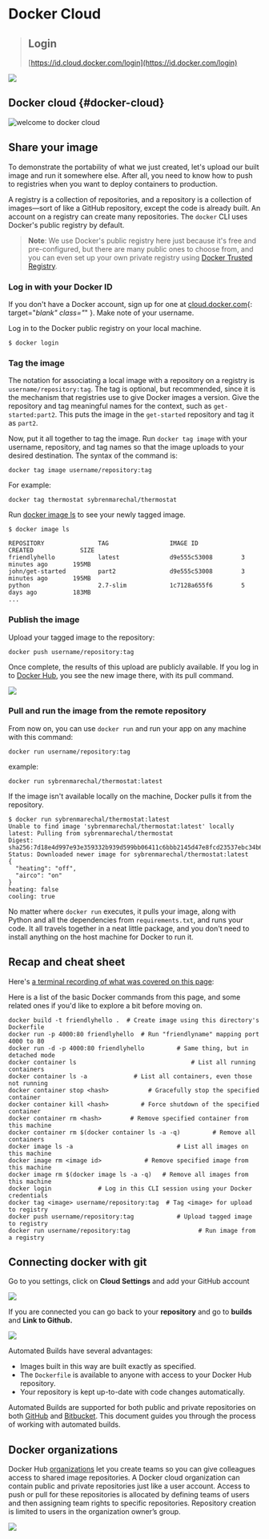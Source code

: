 # Docker Cloud

> ## Login
>
> [https://id.cloud.docker.com/login](https://id.docker.com/login)

![](https://blobscdn.gitbook.com/v0/b/gitbook-28427.appspot.com/o/assets%2F-LCUhmBI5V3OpgXnhnQp%2F-LCi8ZRSNQvAx99Dtv4b%2F-LCiA-gfHTCnOnJ27x_s%2FScreen%20Shot%202018-05-14%20at%2023.21.44.png?alt=media&token=96ed5402-0d37-4881-9297-f8cb303ec94e)

## Docker cloud {#docker-cloud}

![welcome to docker cloud](https://blobscdn.gitbook.com/v0/b/gitbook-28427.appspot.com/o/assets%2F-LCUhmBI5V3OpgXnhnQp%2F-LCi8ZRSNQvAx99Dtv4b%2F-LCi9_EC64vLzpFqdtnH%2FScreen%20Shot%202018-05-17%20at%2014.53.50.png?alt=media&token=44b6cd3e-eac5-4a00-847b-fd1af9ffbf6a)

## Share your image

To demonstrate the portability of what we just created, let's upload our built image and run it somewhere else. After all, you need to know how to push to registries when you want to deploy containers to production.

A registry is a collection of repositories, and a repository is a collection of images—sort of like a GitHub repository, except the code is already built. An account on a registry can create many repositories. The `docker` CLI uses Docker's public registry by default.

> **Note**: We use Docker's public registry here just because it's free and pre-configured, but there are many public ones to choose from, and you can even set up your own private registry using [Docker Trusted Registry](https://github.com/sybren-marechal/docker-starter/tree/86015b8f63a88424652425fd3d8071ca18d612a9/datacenter/dtr/2.2/guides/README.md).

### Log in with your Docker ID

If you don't have a Docker account, sign up for one at [cloud.docker.com](https://cloud.docker.com/){: target="_blank" class="_" }. Make note of your username.

Log in to the Docker public registry on your local machine.

```text
$ docker login
```

### Tag the image

The notation for associating a local image with a repository on a registry is `username/repository:tag`. The tag is optional, but recommended, since it is the mechanism that registries use to give Docker images a version. Give the repository and tag meaningful names for the context, such as `get-started:part2`. This puts the image in the `get-started` repository and tag it as `part2`.

Now, put it all together to tag the image. Run `docker tag image` with your username, repository, and tag names so that the image uploads to your desired destination. The syntax of the command is:

```text
docker tag image username/repository:tag
```

For example:

```text
docker tag thermostat sybrenmarechal/thermostat
```

Run [docker image ls](https://github.com/sybren-marechal/docker-starter/tree/86015b8f63a88424652425fd3d8071ca18d612a9/engine/reference/commandline/image_ls/README.md) to see your newly tagged image.

```text
$ docker image ls

REPOSITORY               TAG                 IMAGE ID            CREATED             SIZE
friendlyhello            latest              d9e555c53008        3 minutes ago       195MB
john/get-started         part2               d9e555c53008        3 minutes ago       195MB
python                   2.7-slim            1c7128a655f6        5 days ago          183MB
...
```

### Publish the image

Upload your tagged image to the repository:

```text
docker push username/repository:tag
```

Once complete, the results of this upload are publicly available. If you log in to [Docker Hub](https://hub.docker.com/), you see the new image there, with its pull command.

![](.gitbook/assets/screen-shot-2018-05-17-at-17.33.21.png)

### Pull and run the image from the remote repository

From now on, you can use `docker run` and run your app on any machine with this command:

```text
docker run username/repository:tag
```

example:

```text
docker run sybrenmarechal/thermostat:latest
```

If the image isn't available locally on the machine, Docker pulls it from the repository.

```text
$ docker run sybrenmarechal/thermostat:latest
Unable to find image 'sybrenmarechal/thermostat:latest' locally
latest: Pulling from sybrenmarechal/thermostat
Digest: sha256:7d18e4d997e93e359332b939d599bb06411c6bbb2145d47e8fcd23537ebc34b6
Status: Downloaded newer image for sybrenmarechal/thermostat:latest
{
  "heating": "off",
  "airco": "on"
}
heating: false
cooling: true
```

No matter where `docker run` executes, it pulls your image, along with Python and all the dependencies from `requirements.txt`, and runs your code. It all travels together in a neat little package, and you don't need to install anything on the host machine for Docker to run it.

## Recap and cheat sheet

Here's [a terminal recording of what was covered on this page](https://asciinema.org/a/blkah0l4ds33tbe06y4vkme6g):

Here is a list of the basic Docker commands from this page, and some related ones if you'd like to explore a bit before moving on.

```text
docker build -t friendlyhello .  # Create image using this directory's Dockerfile
docker run -p 4000:80 friendlyhello  # Run "friendlyname" mapping port 4000 to 80
docker run -d -p 4000:80 friendlyhello         # Same thing, but in detached mode
docker container ls                                # List all running containers
docker container ls -a             # List all containers, even those not running
docker container stop <hash>           # Gracefully stop the specified container
docker container kill <hash>         # Force shutdown of the specified container
docker container rm <hash>        # Remove specified container from this machine
docker container rm $(docker container ls -a -q)         # Remove all containers
docker image ls -a                             # List all images on this machine
docker image rm <image id>            # Remove specified image from this machine
docker image rm $(docker image ls -a -q)   # Remove all images from this machine
docker login             # Log in this CLI session using your Docker credentials
docker tag <image> username/repository:tag  # Tag <image> for upload to registry
docker push username/repository:tag            # Upload tagged image to registry
docker run username/repository:tag                   # Run image from a registry
```

## Connecting docker with git

Go to you settings, click on **Cloud Settings** and add your GitHub account

![](.gitbook/assets/screen-shot-2018-05-17-at-17.49.48.png)

If you are connected you can go back to your **repository** and go to **builds** and **Link to Github.**

![](.gitbook/assets/screen-shot-2018-05-18-at-11.47.17.png)

Automated Builds have several advantages:

* Images built in this way are built exactly as specified.
* The `Dockerfile` is available to anyone with access to your Docker Hub repository.
* Your repository is kept up-to-date with code changes automatically.

Automated Builds are supported for both public and private repositories on both [GitHub](http://github.com/) and [Bitbucket](https://bitbucket.org/). This document guides you through the process of working with automated builds.

## Docker organizations

Docker Hub [organizations](https://hub.docker.com/organizations/) let you create teams so you can give colleagues access to shared image repositories. A Docker cloud organization can contain public and private repositories just like a user account. Access to push or pull for these repositories is allocated by defining teams of users and then assigning team rights to specific repositories. Repository creation is limited to users in the organization owner’s group.

![](.gitbook/assets/screen-shot-2018-05-18-at-12.00.20.png)





